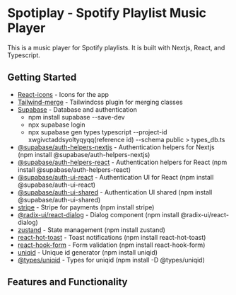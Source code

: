 # Spotiplay - Spotify Playlist Music Player

This is a music player for Spotify playlists. It is built with Nextjs, React, and Typescript.

## Getting Started

-  [React-icons](https://react-icons.github.io/react-icons/) - Icons for the app
-  [Tailwind-merge](https://www.npmjs.com/package/tailwind-merge) - Tailwindcss plugin for merging classes
-  [Supabase](https://supabase.io/) - Database and authentication
   -  npm install supabase --save-dev
   -  npx supabase login
   -  npx supabase gen types typescript --project-id xwgivctaddsyoltyqyqq(reference id) --schema public > types_db.ts
-  [@supabase/auth-helpers-nextjs](https://www.npmjs.com/package/@supabase/auth-helpers-nextjs) - Authentication helpers for Nextjs (npm install @supabase/auth-helpers-nextjs)
-  [@supabase/auth-helpers-react](https://www.npmjs.com/package/@supabase/auth-helpers-react) - Authentication helpers for React (npm install @supabase/auth-helpers-react)
-  [@supabase/auth-ui-react](https://www.npmjs.com/package/@supabase/auth-ui-react) - Authentication UI for React (npm install @supabase/auth-ui-react)
-  [@supabase/auth-ui-shared](https://www.npmjs.com/package/@supabase/auth-ui-shared) - Authentication UI shared (npm install @supabase/auth-ui-shared)
-  [stripe](https://stripe.com/) - Stripe for payments (npm install stripe)
-  [@radix-ui/react-dialog](https://www.npmjs.com/package/@radix-ui/react-dialog) - Dialog component (npm install @radix-ui/react-dialog)
-  [zustand](https://www.npmjs.com/package/zustand) - State management (npm install zustand)
-  [react-hot-toast](https://www.npmjs.com/package/react-hot-toast) - Toast notifications (npm install react-hot-toast)
-  [react-hook-form](https://www.npmjs.com/package/react-hook-form) - Form validation (npm install react-hook-form)
-  [uniqid](https://www.npmjs.com/package/uniqid) - Unique id generator (npm install uniqid)
-  [@types/uniqid](https://www.npmjs.com/package/@types/uniqid) - Types for uniqid (npm install -D @types/uniqid)

## Features and Functionality

